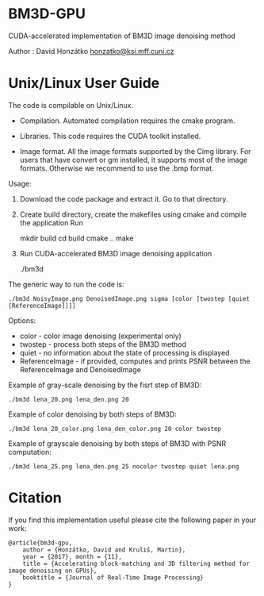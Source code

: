 BM3D-GPU
========

CUDA-accelerated implementation of BM3D image denoising method

Author    : David Honzátko <honzatko@ksi.mff.cuni.cz>

# Unix/Linux User Guide

The code is compilable on Unix/Linux. 

- Compilation. 
Automated compilation requires the cmake program.

- Libraries. 
This code requires the CUDA toolkit installed.

- Image format. 
All the image formats supported by the Cimg library.
For users that have convert or gm installed, it supports most of the image formats. Otherwise we recommend to use the .bmp format.


Usage:

1. Download the code package and extract it. Go to that directory. 

2. Create build directory, create the makefiles using cmake and compile the application
Run 

    mkdir build
    cd build
    cmake ..
    make

3. Run CUDA-accelerated BM3D image denoising application

    ./bm3d

The generic way to run the code is:

    ./bm3d NoisyImage.png DenoisedImage.png sigma [color [twostep [quiet [ReferenceImage]]]]

Options:
- color - color image denoising (experimental only)
- twostep - process both steps of the BM3D method
- quiet - no information about the state of processing is displayed
- ReferenceImage - if provided, computes and prints PSNR between the ReferenceImage and DenoisedImage

Example of gray-scale denoising by the fisrt step of BM3D:

    ./bm3d lena_20.png lena_den.png 20
Example of color denoising by both steps of BM3D:

    ./bm3d lena_20_color.png lena_den_color.png 20 color twostep

Example of grayscale denoising by both steps of BM3D with PSNR computation:

    ./bm3d lena_25.png lena_den.png 25 nocolor twostep quiet lena.png
    
# Citation
If you find this implementation useful please cite the following paper in your work:

    @article{bm3d-gpu,
        author = {Honzátko, David and Kruliš, Martin},
        year = {2017}, month = {11},
        title = {Accelerating block-matching and 3D filtering method for image denoising on GPUs},
        booktitle = {Journal of Real-Time Image Processing}
    }
